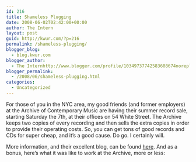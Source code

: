 ```yaml
---
id: 216
title: Shameless Plugging
date: 2008-06-02T02:42:00+00:00
author: The Intern
layout: post
guid: http://kwur.com/?p=216
permalink: /shameless-plugging/
blogger_blog:
  - blog.kwur.com
blogger_author:
  - The Internhttp://www.blogger.com/profile/10349737742583608674noreply@blogger.com
blogger_permalink:
  - /2008/06/shameless-plugging.html
categories:
  - Uncategorized
---
```

<div class="pf-content">
  <p>
    For those of you in the NYC area, my good friends (and former employers) at the Archive of Contemporary Music are having their summer record sale, starting Saturday the 7th, at their offices on 54 White Street. The Archive keeps two copies of every recording and then sells the extra copies in order to provide their operating costs. So, you can get tons of good records and CDs for super cheap, and it’s a good cause. Do go. I certainly will.
  </p>
  
  <p>
    More information, and their excellent blog, can be found <a href="http://arcmusic.wordpress.com/">here</a>. And as a bonus, here’s what it was like to work at the Archive, more or less:<br />
  </p>
</div>